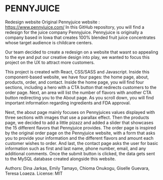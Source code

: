 # PENNYJUICE
Redesign website
Original Pennyjuice website : https://www.pennyjuice.com/
In this GitHub repository, you will find a redesign for the juice company Pennyjuice. Pennyjuice is originally a company based in Iowa that creates 100% blended fruit juice concentrates whose target audience is childcare centers. 

Our team decided to create a redesign on a website that wasnt so appealing to the eye and put our creative design into play, we wanted to focus this project on the UX to attract more customers. 

This project is created with React, CSS/SASS and Javascript. Inside this component-based website, we have four pages: the home page, about, products, order, and contact.
Inside the home page, you will find four sections, including a hero with a CTA button that redirects customers to the order page. Next, an area will list the number of flavors with another CTA button redirecting you to the About page. As you scroll down, you will find important information regarding ingredients and FDA approval.

Next, the about page mainly focuses on Pennyjuices values displayed with three sections with images that use a parallax effect.
Then the products page, we decided to add a little pizazz and added a slider that showcases the 15 different flavors that Pennyjuice provides. The order page is inspired by the original order page on the Pennyjuice website, with a form that asks you to provide your information and the different flavors and amount each customer wishes to order. And last, the contact page asks the user for basic information such as first and last name, phone number, email, and any additional comments. Once the submit button is clicked, the data gets sent to the MySQL database created alongside this website. 

Authors: Dina Jarkas, Emily Tamayo, Chioma Onukogu, Giselle Guevara, Teresa Loaeza.
License: MIT

